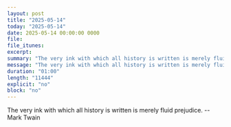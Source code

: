 ```yaml
---
layout: post
title: "2025-05-14"
today: "2025-05-14"
date: 2025-05-14 00:00:00 0000
file:
file_itunes:
excerpt:
summary: "The very ink with which all history is written is merely fluid prejudice. -- Mark Twain"
message: "The very ink with which all history is written is merely fluid prejudice. -- Mark Twain"
duration: "01:00"
length: "11444"
explicit: "no"
block: "no"
---
```

The very ink with which all history is written is merely fluid prejudice. -- Mark Twain

